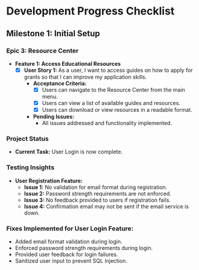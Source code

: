 # Development Progress Checklist

## Milestone 1: Initial Setup

### Epic 3: Resource Center
- **Feature 1: Access Educational Resources**
  - [x] **User Story 1:** As a user, I want to access guides on how to apply for grants so that I can improve my application skills.
    - **Acceptance Criteria:**
      - [x] Users can navigate to the Resource Center from the main menu.
      - [x] Users can view a list of available guides and resources.
      - [x] Users can download or view resources in a readable format.
    - **Pending Issues:**
      - All issues addressed and functionality implemented.

### Project Status
- **Current Task:** User Login is now complete.

### Testing Insights
- **User Registration Feature:**
  - **Issue 1:** No validation for email format during registration.
  - **Issue 2:** Password strength requirements are not enforced.
  - **Issue 3:** No feedback provided to users if registration fails.
  - **Issue 4:** Confirmation email may not be sent if the email service is down.

### Fixes Implemented for User Login Feature:
- Added email format validation during login.
- Enforced password strength requirements during login.
- Provided user feedback for login failures.
- Sanitized user input to prevent SQL injection.
